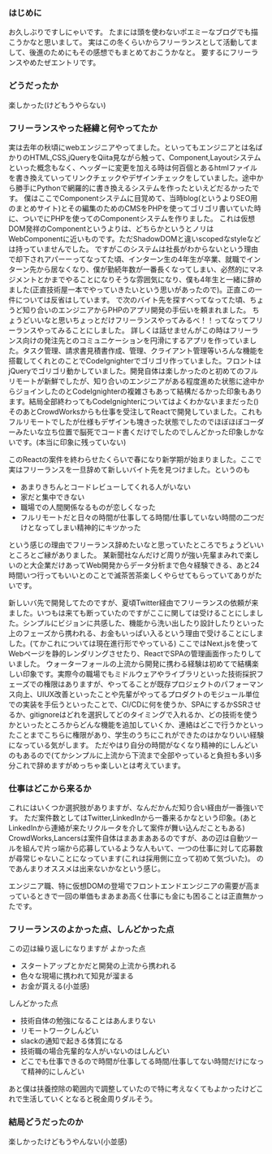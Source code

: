 ### はじめに

お久しぶりですしにゃいです。
たまには頭を使わないポエミーなブログでも描こうかなと思いまして。
実はこの冬くらいからフリーランスとして活動してまして、後進のためにもその感想でもまとめておこうかなと。
要するにフリーランスやめたぜエントリです。

### どうだったか

楽しかった(けどもうやらない)

### フリーランスやった経緯と何やってたか

実は去年の秋頃にwebエンジニアやってました。といってもエンジニアとは名ばかりのHTML,CSS,jQueryをQiita見ながら触って、Component,Layoutシステムといった概念もなく、ヘッダーに変更を加える時は何百個とあるhtmlファイルを書き換えていってリンクチェックやデザインチェックをしていました。途中から勝手にPythonで網羅的に書き換えるシステムを作ったといえどだるかったです。
僕はここでComponentシステムに目覚めて、当時blog(というよりSEO用のまとめサイト)とその編集のためのCMSをPHPを使ってゴリゴリ書いていた時に、ついでにPHPを使ってのComponentシステムを作りました。
これは仮想DOM発祥のComponentというよりは、どちらかというとノリはWebComponentに近いものです。ただShadowDOMと違いscopedなstyleなどは持っていませんでした。
ですがこのシステムは社長がわからないという理由で却下されアパーーってなってた頃、インターン生の4年生が卒業、就職でインターン先から居なくなり、僕が勤続年数が一番長くなってしまい、必然的にマネジメントとかまでやることになりそうな雰囲気になり、僕も4年生と一緒に辞めました(正直技術屋一本でやっていきたいという思いがあったので)。正直この一件については反省はしています。
で次のバイト先を探すべってなってた頃、ちょうど知り合いのエンジニアからPHPのアプリ開発の手伝いを頼まれました。
ちょうどいいなと思いちょっとだけフリーランスやってみるべ！！ってなってフリーランスやってみることにしました。
詳しくは話せませんがこの時はフリーランス向けの発注先とのコミュニケーションを円滑にするアプリを作っていました。タスク管理、請求書見積書作成、管理、クライアント管理等いろんな機能を搭載してくれとのことでCodeIgnighterでゴリゴリ作っていました。フロントはjQueryでゴリゴリ動かしていました。開発自体は楽しかったのと初めてのフルリモートが新鮮でしたが、知り合いのエンジニアがある程度進めた状態に途中からジョインしたのとCodeIgnighterの複雑さもあって結構だるかった印象もあります。結局全部終わってもCodeIgnighterについてはよくわかないままだった()
そのあとCrowdWorksからも仕事を受注してReactで開発していました。これもフルリモートでしたが仕様もデザインも塊きった状態でしたのでほぼほぼコーダーみたいな立ち位置で脳死でコード書くだけでしたのでしんどかった印象しかないです。(本当に印象に残っていない)

このReactの案件を終わらせたくらいで春になり新学期が始まりました。ここで実はフリーランスを一旦辞めて新しいバイト先を見つけました。というのも

* あまりきちんとコードレビューしてくれる人がいない
* 家だと集中できない
* 職場での人間関係なるものが恋しくなった
* フルリモートだと日々の時間が仕事してる時間/仕事していない時間の二つだけとなってしまい精神的にキツかった

という感じの理由でフリーランス辞めたいなと思っていたところでちょうどいいところとご縁がありました。
某新聞社なんだけど周りが強い先輩まみれで楽しいのと大企業だけあってWeb開発からデータ分析まで色々経験できる、あと24時間いつ行ってもいいとのことで滅茶苦茶楽しくやらせてもらっていてありがたいです。

新しいバ先で開発してたのですが、夏頃Twitter経由でフリーランスの依頼が来ました。いつもは来ても断っていたのですがここに関しては受けることにしました。シンプルにビジョンに共感した、機能から洗い出したり設計したりといった上のフェーズから携われる、お金もいっぱい入るという理由で受けることにしました。(てかこれについては現在進行形でやっている)
ここではNext.jsを使ってWebページを静的レンダリングさせたり、ReactでSPAの管理画面作ったりしていました。
ウォーターフォールの上流から開発に携わる経験は初めてで結構楽しい印象です。実際今の職場でもミドルウェアやライブラリといった技術採択フェーズでの権限はありますが、やってることが既存プロジェクトのパフォーマンス向上、UIUX改善といったことや先輩がやってるプロダクトのモジュール単位での実装を手伝うといったことで、CI/CDに何を使うか、SPAにするかSSRさせるか、gitignoreはどれを選択してどのタイミングで入れるか、どの技術を使うかといったところからどんな機能を追加していくか、連絡はどこで行うかといったことまでこちらに権限があり、学生のうちにこれができたのはかなりいい経験になっている気がします。
ただやはり自分の時間がなくなり精神的にしんどいのもあるので(てかシンプルに上流から下流まで全部やっていると負担も多い)多分これで辞めますがめっちゃ楽しいとは考えています。

### 仕事はどこから来るか

これにはいくつか選択肢がありますが、なんだかんだ知り合い経由が一番強いです。
ただ案件数としてはTwitter,LinkedInから一番来るかなという印象。(あとLinkedInから連絡が来たリクルータを介して案件が舞い込んだこともある)
CrowdWorks,Lancersは案件自体はまあまああるのですが、あの辺は自動ツールを組んで片っ端から応募しているような人もいて、一つの仕事に対して応募数が尋常じゃないことになっています(これは採用側に立って初めて気づいた)。
のであんまりオススメは出来ないかなという感じ。

エンジニア職、特に仮想DOMの登場でフロントエンドエンジニアの需要が高まっているときで一回の単価もまあまあ高く仕事にも金にも困ることは正直無かったです。

### フリーランスのよかった点、しんどかった点

この辺は繰り返しになりますが
よかった点

* スタートアップとかだと開発の上流から携われる
* 色々な現場に携われて知見が溜まる
* お金が貰える(小並感)

しんどかった点

* 技術自体の勉強になることはあんまりない
* リモートワークしんどい
* slackの通知で起きる体質になる
* 技術職の場合先輩的な人がいないのはしんどい
* どこでも仕事できるので時間が仕事してる時間/仕事してない時間だけになって精神的にしんどい

あと僕は扶養控除の範囲内で調整していたので特に考えなくてもよかったけどこれで生活していくとなると税金周りダルそう。

### 結局どうだったのか

楽しかったけどもうやんない(小並感)
